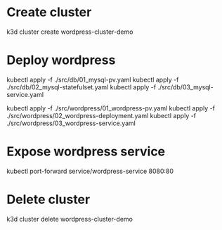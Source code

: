 # Create cluster
k3d cluster create wordpress-cluster-demo

# Deploy wordpress
kubectl apply -f ./src/db/01_mysql-pv.yaml
kubectl apply -f ./src/db/02_mysql-statefulset.yaml
kubectl apply -f ./src/db/03_mysql-service.yaml

kubectl apply -f ./src/wordpress/01_wordpress-pv.yaml
kubectl apply -f ./src/wordpress/02_wordpress-deployment.yaml
kubectl apply -f ./src/wordpress/03_wordpress-service.yaml

# Expose wordpress service
kubectl port-forward service/wordpress-service 8080:80

# Delete cluster
k3d cluster delete wordpress-cluster-demo